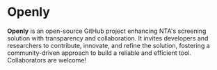 # Openly
**Openly** is an open-source GitHub project enhancing NTA's screening solution with transparency and collaboration. It invites developers and researchers to contribute, innovate, and refine the solution, fostering a community-driven approach to build a reliable and efficient tool. Collaborators are welcome!
